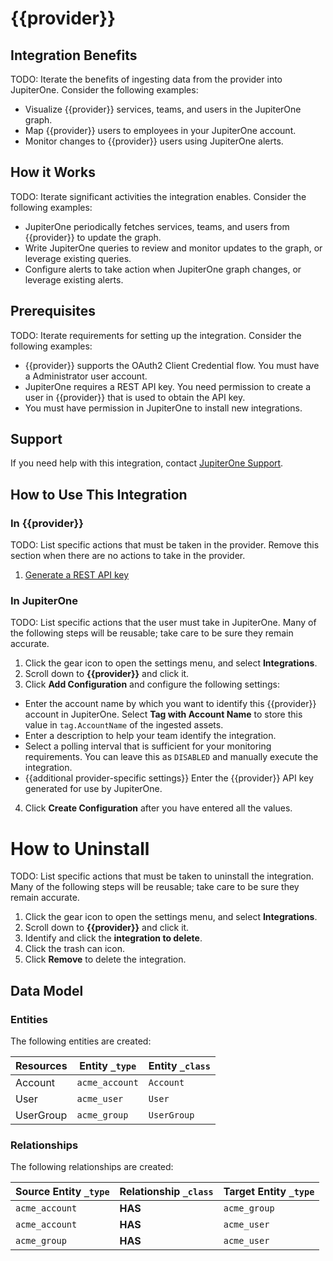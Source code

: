 # {{provider}}

## Integration Benefits

TODO: Iterate the benefits of ingesting data from the provider into JupiterOne.
Consider the following examples:

- Visualize {{provider}} services, teams, and users in the JupiterOne graph.
- Map {{provider}} users to employees in your JupiterOne account.
- Monitor changes to {{provider}} users using JupiterOne alerts.

## How it Works

TODO: Iterate significant activities the integration enables. Consider the
following examples:

- JupiterOne periodically fetches services, teams, and users from {{provider}}
  to update the graph.
- Write JupiterOne queries to review and monitor updates to the graph, or
  leverage existing queries.
- Configure alerts to take action when JupiterOne graph changes, or leverage
  existing alerts.

## Prerequisites

TODO: Iterate requirements for setting up the integration. Consider the
following examples:

- {{provider}} supports the OAuth2 Client Credential flow. You must have a
  Administrator user account.
- JupiterOne requires a REST API key. You need permission to create a user in
  {{provider}} that is used to obtain the API key.
- You must have permission in JupiterOne to install new integrations.

## Support

If you need help with this integration, contact
[JupiterOne Support](https://support.jupiterone.io).

## How to Use This Integration

### In {{provider}}

TODO: List specific actions that must be taken in the provider. Remove this
section when there are no actions to take in the provider.

1. [Generate a REST API key](https://example.com/docs/generating-api-keys)

### In JupiterOne

TODO: List specific actions that the user must take in JupiterOne. Many of the
following steps will be reusable; take care to be sure they remain accurate.

1. Click the gear icon to open the settings menu, and select **Integrations**.
2. Scroll down to **{{provider}}** and click it.
3. Click **Add Configuration** and configure the following settings:

- Enter the account name by which you want to identify this {{provider}} account
  in JupiterOne. Select **Tag with Account Name** to store this value in
  `tag.AccountName` of the ingested assets.
- Enter a description to help your team identify the integration.
- Select a polling interval that is sufficient for your monitoring requirements.
  You can leave this as `DISABLED` and manually execute the integration.
- {{additional provider-specific settings}} Enter the {{provider}} API key
  generated for use by JupiterOne.

4. Click **Create Configuration** after you have entered all the values.

# How to Uninstall

TODO: List specific actions that must be taken to uninstall the integration.
Many of the following steps will be reusable; take care to be sure they remain
accurate.

1. Click the gear icon to open the settings menu, and select **Integrations**.
2. Scroll down to **{{provider}}** and click it.
3. Identify and click the **integration to delete**.
4. Click the trash can icon.
5. Click **Remove** to delete the integration.

<!-- {J1_DOCUMENTATION_MARKER_START} -->
<!--
********************************************************************************
NOTE: ALL OF THE FOLLOWING DOCUMENTATION IS GENERATED USING THE
"j1-integration document" COMMAND. DO NOT EDIT BY HAND! PLEASE SEE THE DEVELOPER
DOCUMENTATION FOR USAGE INFORMATION:

https://github.com/JupiterOne/sdk/blob/main/docs/integrations/development.md
********************************************************************************
-->

## Data Model

### Entities

The following entities are created:

| Resources | Entity `_type` | Entity `_class` |
| --------- | -------------- | --------------- |
| Account   | `acme_account` | `Account`       |
| User      | `acme_user`    | `User`          |
| UserGroup | `acme_group`   | `UserGroup`     |

### Relationships

The following relationships are created:

| Source Entity `_type` | Relationship `_class` | Target Entity `_type` |
| --------------------- | --------------------- | --------------------- |
| `acme_account`        | **HAS**               | `acme_group`          |
| `acme_account`        | **HAS**               | `acme_user`           |
| `acme_group`          | **HAS**               | `acme_user`           |

<!--
********************************************************************************
END OF GENERATED DOCUMENTATION AFTER BELOW MARKER
********************************************************************************
-->
<!-- {J1_DOCUMENTATION_MARKER_END} -->
